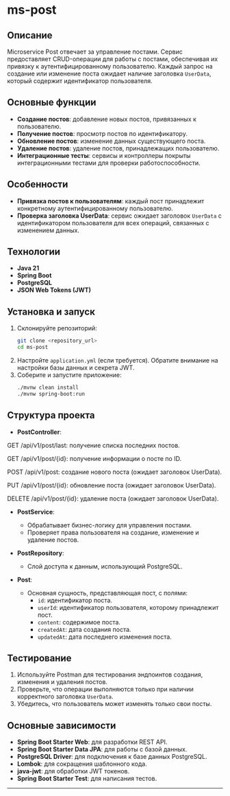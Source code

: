 # ms-post

## Описание

Microservice Post отвечает за управление постами. Сервис предоставляет CRUD-операции для работы с постами, обеспечивая их привязку к аутентифицированному пользователю. Каждый запрос на создание или изменение поста ожидает наличие заголовка `UserData`, который содержит идентификатор пользователя.

## Основные функции

- **Создание постов**: добавление новых постов, привязанных к пользователю.
- **Получение постов**: просмотр постов по идентификатору.
- **Обновление постов**: изменение данных существующего поста.
- **Удаление постов**: удаление постов, принадлежащих пользователю.
- **Интеграционные тесты**: сервисы и контроллеры покрыты интеграционными тестами для проверки работоспособности.

## Особенности

- **Привязка постов к пользователям**: каждый пост принадлежит конкретному аутентифицированному пользователю.
- **Проверка заголовка UserData**: сервис ожидает заголовок `UserData` с идентификатором пользователя для всех операций, связанных с изменением данных.

## Технологии

- **Java 21**
- **Spring Boot**
- **PostgreSQL**
- **JSON Web Tokens (JWT)**

## Установка и запуск

1. Склонируйте репозиторий:
   ```bash
   git clone <repository_url>
   cd ms-post
   ```
2. Настройте `application.yml` (если требуется). Обратите внимание на настройки базы данных и секрета JWT.
3. Соберите и запустите приложение:
   ```bash
   ./mvnw clean install
   ./mvnw spring-boot:run
   ```

## Структура проекта

- **PostController**:

GET /api/v1/post/last: получение списка последних постов.

GET /api/v1/post/{id}: получение информации о посте по ID.

POST /api/v1/post: создание нового поста (ожидает заголовок UserData).

PUT /api/v1/post/{id}: обновление поста (ожидает заголовок UserData).

DELETE /api/v1/post/{id}: удаление поста (ожидает заголовок UserData).

- **PostService**:

  - Обрабатывает бизнес-логику для управления постами.
  - Проверяет права пользователя на создание, изменение и удаление постов.

- **PostRepository**:

  - Слой доступа к данным, использующий PostgreSQL.

- **Post**:

  - Основная сущность, представляющая пост, с полями:
    - `id`: идентификатор поста.
    - `userId`: идентификатор пользователя, которому принадлежит пост.
    - `content`: содержимое поста.
    - `createdAt`: дата создания поста.
    - `updatedAt`: дата последнего изменения поста.

## Тестирование

1. Используйте Postman для тестирования эндпоинтов создания, изменения и удаления постов.
2. Проверьте, что операции выполняются только при наличии корректного заголовка `UserData`.
3. Убедитесь, что пользователь может изменять только свои посты.

## Основные зависимости

- **Spring Boot Starter Web**: для разработки REST API.
- **Spring Boot Starter Data JPA**: для работы с базой данных.
- **PostgreSQL Driver**: для подключения к базе данных PostgreSQL.
- **Lombok**: для сокращения шаблонного кода.
- **java-jwt**: для обработки JWT токенов.
- **Spring Boot Starter Test**: для написания тестов.

---


